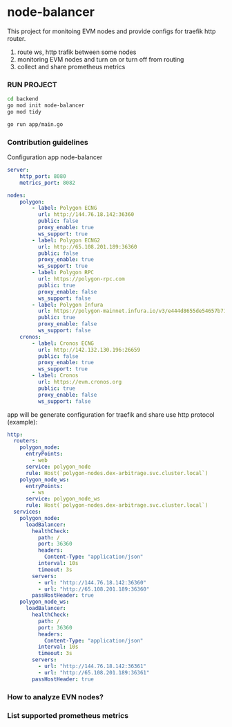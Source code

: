 # node-balancer #

This project for monitoing EVM nodes and provide configs for traefik http router. 

1. route ws, http trafik between some nodes 
2. monitoring EVM nodes and turn on or turn off from routing 
3. collect and share prometheus metrics 


### RUN PROJECT 

```sh
cd backend 
go mod init node-balancer
go mod tidy

go run app/main.go
```

### Contribution guidelines ###

Configuration app node-balancer

```yaml
server:
    http_port: 8080
    metrics_port: 8082

nodes:
    polygon:
        - label: Polygon ECNG
          url: http://144.76.18.142:36360
          public: false
          proxy_enable: true
          ws_support: true
        - label: Polygon ECNG2
          url: http://65.108.201.189:36360
          public: false
          proxy_enable: true
          ws_support: true
        - label: Polygon RPC
          url: https://polygon-rpc.com
          public: true
          proxy_enable: false
          ws_support: false
        - label: Polygon Infura
          url: https://polygon-mainnet.infura.io/v3/e444d8655de54657b719e041d951aac7
          public: true
          proxy_enable: false
          ws_support: false
    cronos:
        - label: Cronos ECNG
          url: http://142.132.130.196:26659
          public: false
          proxy_enable: true
          ws_support: true
        - label: Cronos
          url: https://evm.cronos.org
          public: true
          proxy_enable: false
          ws_support: false
```

app will be generate configuration for traefik and share use http protocol (example): 

```yaml
http:
  routers:
    polygon_node:
      entryPoints:
        - web
      service: polygon_node
      rule: Host(`polygon-nodes.dex-arbitrage.svc.cluster.local`)
    polygon_node_ws:
      entryPoints:
        - ws
      service: polygon_node_ws
      rule: Host(`polygon-nodes.dex-arbitrage.svc.cluster.local`)
  services:
    polygon_node:
      loadBalancer:
        healthCheck:
          path: /
          port: 36360
          headers:
            Content-Type: "application/json"
          interval: 10s
          timeout: 3s
        servers:
          - url: "http://144.76.18.142:36360"
          - url: "http://65.108.201.189:36360"
        passHostHeader: true
    polygon_node_ws:
      loadBalancer:
        healthCheck:
          path: /
          port: 36360
          headers:
            Content-Type: "application/json"
          interval: 10s
          timeout: 3s
        servers:
          - url: "http://144.76.18.142:36361"
          - url: "http://65.108.201.189:36361"
        passHostHeader: true
```

### How to analyze EVN nodes?  

### List supported prometheus metrics 